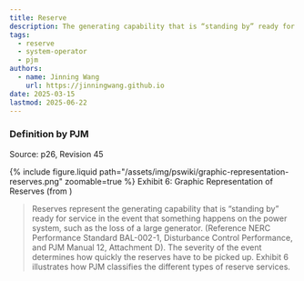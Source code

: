 ```yaml
---
title: Reserve
description: The generating capability that is “standing by” ready for service in the event that something happens on the power system.
tags:
  - reserve
  - system-operator
  - pjm
authors:
  - name: Jinning Wang
    url: https://jinningwang.github.io
date: 2025-03-15
lastmod: 2025-06-22
---
```


### Definition by PJM

Source: <d-cite key="pjm2024m10"></d-cite> p26, Revision 45

<div class="row mt-3">
    <div class="col-sm mt-3 mt-md-0">
        {% include figure.liquid
        path="/assets/img/pswiki/graphic-representation-reserves.png"
        zoomable=true %}
        Exhibit 6: Graphic Representation of Reserves (from <d-cite key="pjm2024m10"></d-cite>)
    </div>
</div>

> Reserves represent the generating capability that is “standing by” ready for service in the event that something happens on the power system, such as the loss of a large generator. (Reference NERC Performance Standard BAL-002-1, Disturbance Control Performance, and PJM Manual 12, Attachment D). The severity of the event determines how quickly the reserves have to be picked up. Exhibit 6 illustrates how PJM classifies the different types of reserve services.
